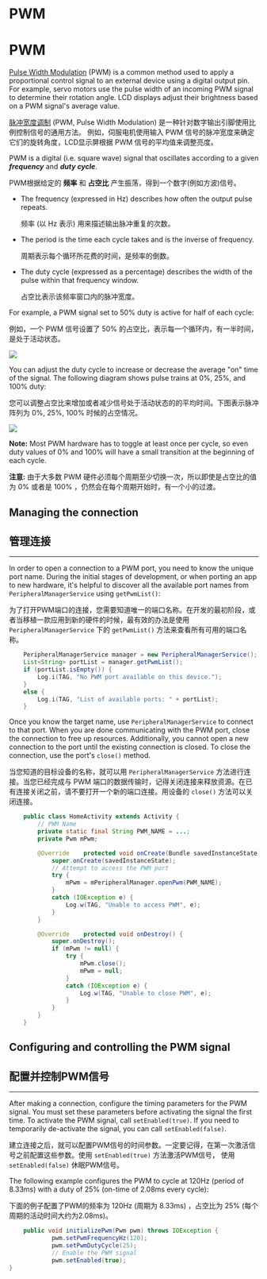# PWM

# PWM


[Pulse Width Modulation](https://en.wikipedia.org/wiki/Pulse-width_modulation) (PWM) is a common method used to apply a proportional control signal to an external device using a digital output pin. For example, servo motors use the pulse width of an incoming PWM signal to determine their rotation angle. LCD displays adjust their brightness based on a PWM signal's average value.

[脉冲宽度调制](https://en.wikipedia.org/wiki/Pulse-width_modulation) (PWM, Pulse Width Modulation) 是一种针对数字输出引脚使用比例控制信号的通用方法。 例如，伺服电机使用输入 PWM 信号的脉冲宽度来确定它们的旋转角度，LCD显示屏根据 PWM 信号的平均值来调整亮度。

PWM is a digital (i.e. square wave) signal that oscillates according to a given **_frequency_** and **_duty cycle_**.

PWM根据给定的 **频率** 和 **占空比** 产生振荡，得到一个数字(例如方波)信号。

* The frequency (expressed in Hz) describes how often the output pulse repeats.

  频率 (以 Hz 表示) 用来描述输出脉冲重复的次数。

* The period is the time each cycle takes and is the inverse of frequency.

  周期表示每个循环所花费的时间，是频率的倒数。

* The duty cycle (expressed as a percentage) describes the width of the pulse within that frequency window.

  占空比表示该频率窗口内的脉冲宽度。

For example, a PWM signal set to 50% duty is active for half of each cycle:

例如，一个 PWM 信号设置了 50% 的占空比，表示每一个循环内，有一半时间，是处于活动状态。

![](https://developer.android.google.cn/things/images/pwm-signal.png)

You can adjust the duty cycle to increase or decrease the average "on" time of the signal. The following diagram shows pulse trains at 0%, 25%, and 100% duty:

您可以调整占空比来增加或者减少信号处于活动状态的的平均时间。下图表示脉冲阵列为 0%, 25%, 100% 时候的占空情况。

![](https://developer.android.google.cn/things/images/pwm-duty.png)

**Note:** Most PWM hardware has to toggle at least once per cycle, so even duty values of 0% and 100% will have a small transition at the beginning of each cycle.

**注意:** 由于大多数 PWM 硬件必须每个周期至少切换一次，所以即使是占空比的值为 0% 或者是 100% ，仍然会在每个周期开始时，有一个小的过渡。

## Managing the connection

## 管理连接

* * *

In order to open a connection to a PWM port, you need to know the unique port name. During the initial stages of development, or when porting an app to new hardware, it's helpful to discover all the available port names from `PeripheralManagerService` using `getPwmList()`:

为了打开PWM端口的连接，您需要知道唯一的端口名称。在开发的最初阶段，或者当移植一款应用到新的硬件的时候，最有效的办法是使用 `PeripheralManagerService` 下的 `getPwmList()` 方法来查看所有可用的端口名称。

~~~java
    PeripheralManagerService manager = new PeripheralManagerService();
	List<String> portList = manager.getPwmList();
	if (portList.isEmpty()) {    
		Log.i(TAG, "No PWM port available on this device.");
	} 
	else {    
		Log.i(TAG, "List of available ports: " + portList);
	}
~~~

Once you know the target name, use `PeripheralManagerService` to connect to that port. When you are done communicating with the PWM port, close the connection to free up resources. Additionally, you cannot open a new connection to the port until the existing connection is closed. To close the connection, use the port's `close()` method.

当您知道的目标设备的名称，就可以用 `PeripheralManagerService` 方法进行连接。当您已经完成与 PWM 端口的数据传输时，记得关闭连接来释放资源。在已有连接关闭之前，请不要打开一个新的端口连接。用设备的 `close()` 方法可以关闭连接。

~~~java
    public class HomeActivity extends Activity {    
		// PWM Name    
		private static final String PWM_NAME = ...;    
		private Pwm mPwm;    

		@Override    protected void onCreate(Bundle savedInstanceState) {        
			super.onCreate(savedInstanceState);        
			// Attempt to access the PWM port        
			try {            
				mPwm = mPeripheralManager.openPwm(PWM_NAME);        
			} 
			catch (IOException e) {            
				Log.w(TAG, "Unable to access PWM", e);        
			}    
		}    

		@Override    protected void onDestroy() {        
			super.onDestroy();        
			if (mPwm != null) {            
				try {                
					mPwm.close();                
					mPwm = null;            
				} 
				catch (IOException e) {                
					Log.w(TAG, "Unable to close PWM", e);            
				}        
			}    
		}
	}
~~~

## Configuring and controlling the PWM signal

## 配置并控制PWM信号

* * *

After making a connection, configure the timing parameters for the PWM signal. You must set these parameters before activating the signal the first time. To activate the PWM signal, call `setEnabled(true)`. If you need to temporarily de-activate the signal, you can call `setEnabled(false)`.

建立连接之后，就可以配置PWM信号的时间参数。一定要记得，在第一次激活信号之前配置这些参数。使用 `setEnabled(true)` 方法激活PWM信号， 使用 `setEnabled(false)` 休眠PWM信号。 

The following example configures the PWM to cycle at 120Hz (period of 8.33ms) with a duty of 25% (on-time of 2.08ms every cycle):

下面的例子配置了PWM的频率为 120Hz (周期为 8.33ms) ，占空比为 25% (每个周期的活动时间大约为2.08ms)。

~~~java
    public void initializePwm(Pwm pwm) throws IOException {    
			pwm.setPwmFrequencyHz(120);    
			pwm.setPwmDutyCycle(25);    
			// Enable the PWM signal    
			pwm.setEnabled(true);
}
~~~
